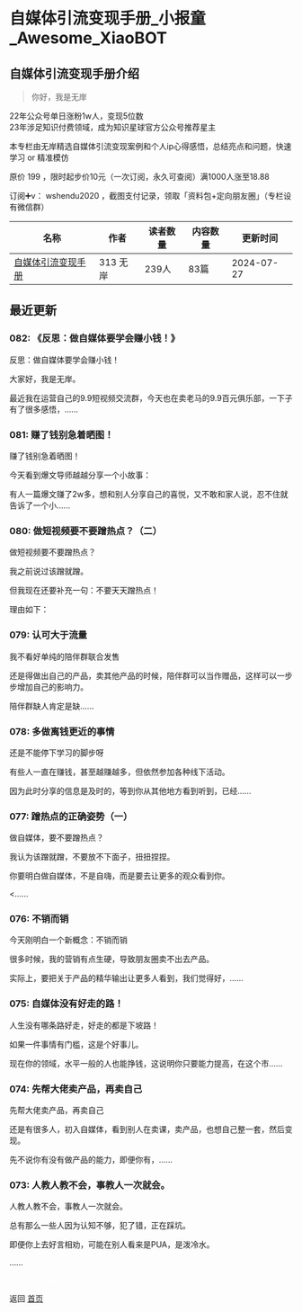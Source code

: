 # 自媒体引流变现手册_小报童_Awesome_XiaoBOT

## 自媒体引流变现手册介绍
> 你好，我是无岸    
    
22年公众号单日涨粉1w人，变现5位数    
23年涉足知识付费领域，成为知识星球官方公众号推荐星主    
    
本专栏由无岸精选自媒体引流变现案例和个人ip心得感悟，总结亮点和问题，快速学习 or 精准模仿    
    
原价 199 ，限时起步价10元（一次订阅，永久可查阅）满1000人涨至18.88    
    
订阅➕v： wshendu2020 ，截图支付记录，领取「资料包+定向朋友圈」（专栏设有微信群）  
  


|名称|作者|读者数量|内容数量|更新时间|
|---|---|---|---|---|
|[自媒体引流变现手册](https://xiaobot.net/p/poemcx?refer=9c3f1c95-a052-465a-9902-f6d75080262a)|313 无岸|239人|83篇|2024-07-27|

## 最近更新
### 082: 《反思：做自媒体要学会赚小钱！》

反思：做自媒体要学会赚小钱！

大家好，我是无岸。

最近我在运营自己的9.9短视频交流群，今天也在卖老马的9.9百元俱乐部，一下子有了很多感悟，......

### 081: 赚了钱别急着晒图！

赚了钱别急着晒图！

今天看到爆文导师越越分享一个小故事：

有人一篇爆文赚了2w多，想和别人分享自己的喜悦，又不敢和家人说，忍不住就告诉了一个小......

### 080: 做短视频要不要蹭热点？（二）

做短视频要不要蹭热点？

我之前说过该蹭就蹭。

但我现在还要补充一句：不要天天蹭热点！

理由如下：

### 079: 认可大于流量

我不看好单纯的陪伴群联合发售

还是得做出自己的产品，卖其他产品的时候，陪伴群可以当作赠品，这样可以一步步增加自己的影响力。

陪伴群缺人肯定是缺......

### 078: 多做离钱更近的事情

还是不能停下学习的脚步呀

有些人一直在赚钱，甚至越赚越多，但依然参加各种线下活动。

因为此时分享的信息是及时的，等到你从其他地方看到听到，已经......

### 077: 蹭热点的正确姿势（一）

做自媒体，要不要蹭热点？

我认为该蹭就蹭，不要放不下面子，扭扭捏捏。

你要明白做自媒体，不是自嗨，而是要去让更多的观众看到你。

<......

### 076: 不销而销

今天刚明白一个新概念：不销而销

很多时候，我的营销有点生硬，导致朋友圈卖不出去产品。

实际上，要把关于产品的精华输出让更多人看到，我们觉得好，......

### 075: 自媒体没有好走的路！

人生没有哪条路好走，好走的都是下坡路！

如果一件事情有门槛，这是个好事儿。

现在你的领域，水平一般的人也能挣钱，这说明你只要能力提高，在这个市......

### 074: 先帮大佬卖产品，再卖自己

先帮大佬卖产品，再卖自己

还是有很多人，初入自媒体，看到别人在卖课，卖产品，也想自己整一套，然后变现。

先不说你有没有做产品的能力，即便你有，......

### 073: 人教人教不会，事教人一次就会。

人教人教不会，事教人一次就会。

总有那么一些人因为认知不够，犯了错，正在踩坑。

即便你上去好言相劝，可能在别人看来是PUA，是泼冷水。

......


<a href="https://github.com/Reno9527/awesome-xiaobot" style="color: white; text-decoration: none;">awesome-xiaobot</a>

返回 [首页](../README.md)
